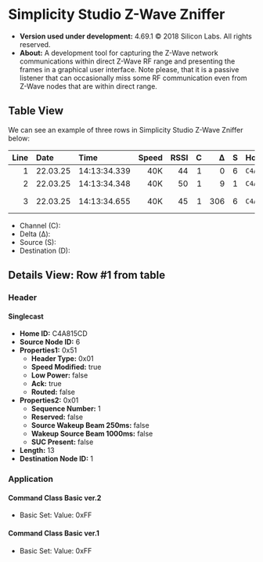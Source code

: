 # Simplicity Studio Z-Wave Zniffer

- **Version used under development:** 4.69.1 © 2018 Silicon Labs. All rights
  reserved.
- **About:** A development tool for capturing the Z-Wave network communications
  within direct Z-Wave RF range and presenting the frames in a graphical user
  interface. Note please, that it is a passive listener that can occasionally
  miss some RF communication even from Z-Wave nodes that are within direct
  range.

## Table View

We can see an example of three rows in Simplicity Studio Z-Wave Zniffer below:

| Line | Date     | Time         | Speed | RSSI |   C |   Δ |   S | Home       | Data       | Application         | Hex Data                                 |
| ---: | :------- | :----------- | ----: | ---: | --: | --: | --: | :--------- | ---------- | ------------------- | ---------------------------------------- |
|    1 | 22.03.25 | 14:13:34.339 |   40K |   44 |   1 |   0 |   6 | `C4A815CD` | Singlecast | Basic Set           | `C4A815CD0651010D012001FFCF`             |
|    2 | 22.03.25 | 14:13:34.348 |   40K |   50 |   1 |   9 |   1 | `C4A815CD` | Ack        |                     | `C4A815CD0113010A0654`                   |
|    3 | 22.03.25 | 14:13:34.655 |   40K |   45 |   1 | 306 |   6 | `C4A815CD` | Singlecast | Notification Report | `C4A815CD06510213017105000000FF07080088` |

- Channel (C):
- Delta (Δ):
- Source (S):
- Destination (D):

## Details View: Row #1 from table

### Header

#### Singlecast

- **Home ID:** C4A815CD
- **Source Node ID:** 6
- **Properties1:** 0x51
  - **Header Type:** 0x01
  - **Speed Modified:** true
  - **Low Power:** false
  - **Ack:** true
  - **Routed:** false
- **Properties2:** 0x01
  - **Sequence Number:** 1
  - **Reserved:** false
  - **Source Wakeup Beam 250ms:** false
  - **Wakeup Source Beam 1000ms:** false
  - **SUC Present:** false
- **Length:** 13
- **Destination Node ID:** 1

### Application

#### Command Class Basic ver.2

- Basic Set: Value: 0xFF

#### Command Class Basic ver.1

- Basic Set: Value: 0xFF
